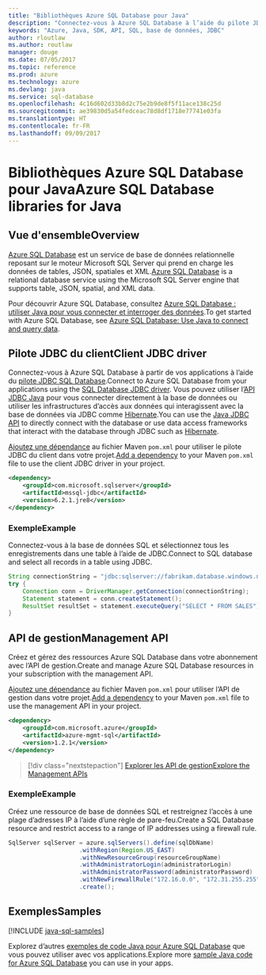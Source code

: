```yaml
---
title: "Bibliothèques Azure SQL Database pour Java"
description: "Connectez-vous à Azure SQL Database à l’aide du pilote JDBC ou des instances de base de données de gestion Azure SQL avec l’API de gestion."
keywords: "Azure, Java, SDK, API, SQL, base de données, JDBC"
author: rloutlaw
ms.author: routlaw
manager: douge
ms.date: 07/05/2017
ms.topic: reference
ms.prod: azure
ms.technology: azure
ms.devlang: java
ms.service: sql-database
ms.openlocfilehash: 4c16d602d33b8d2c75e2b9de8f5f11ace138c25d
ms.sourcegitcommit: ae39830d5a54fedceac78d8df1718e77741e03fa
ms.translationtype: HT
ms.contentlocale: fr-FR
ms.lasthandoff: 09/09/2017
---
```

# <a name="azure-sql-database-libraries-for-java"></a><span data-ttu-id="2568f-104">Bibliothèques Azure SQL Database pour Java</span><span class="sxs-lookup"><span data-stu-id="2568f-104">Azure SQL Database libraries for Java</span></span>

## <a name="overview"></a><span data-ttu-id="2568f-105">Vue d'ensemble</span><span class="sxs-lookup"><span data-stu-id="2568f-105">Overview</span></span>

<span data-ttu-id="2568f-106">[Azure SQL Database](/azure/sql-database/sql-database-technical-overview) est un service de base de données relationnelle reposant sur le moteur Microsoft SQL Server qui prend en charge les données de tables, JSON, spatiales et XML.</span><span class="sxs-lookup"><span data-stu-id="2568f-106">[Azure SQL Database](/azure/sql-database/sql-database-technical-overview) is a relational database service using the Microsoft SQL Server engine that supports table, JSON, spatial, and XML data.</span></span> 

<span data-ttu-id="2568f-107">Pour découvrir Azure SQL Database, consultez [Azure SQL Database : utiliser Java pour vous connecter et interroger des données](/azure/sql-database/sql-database-connect-query-java).</span><span class="sxs-lookup"><span data-stu-id="2568f-107">To get started with Azure SQL Database, see [Azure SQL Database: Use Java to connect and query data](/azure/sql-database/sql-database-connect-query-java).</span></span>

## <a name="client-jdbc-driver"></a><span data-ttu-id="2568f-108">Pilote JDBC du client</span><span class="sxs-lookup"><span data-stu-id="2568f-108">Client JDBC driver</span></span>

<span data-ttu-id="2568f-109">Connectez-vous à Azure SQL Database à partir de vos applications à l’aide du [pilote JDBC SQL Database](/sql/connect/jdbc/microsoft-jdbc-driver-for-sql-server).</span><span class="sxs-lookup"><span data-stu-id="2568f-109">Connect to Azure SQL Database from your applications using the [SQL Database JDBC driver](/sql/connect/jdbc/microsoft-jdbc-driver-for-sql-server).</span></span> <span data-ttu-id="2568f-110">Vous pouvez utiliser l’[API JDBC Java](https://docs.oracle.com/javase/8/docs/technotes/guides/jdbc/) pour vous connecter directement à la base de données ou utiliser les infrastructures d’accès aux données qui interagissent avec la base de données via JDBC comme [Hibernate](http://hibernate.org/).</span><span class="sxs-lookup"><span data-stu-id="2568f-110">You can use the [Java JDBC API](https://docs.oracle.com/javase/8/docs/technotes/guides/jdbc/) to directly connect with the database or use data access frameworks that interact with the database through JDBC such as [Hibernate](http://hibernate.org/).</span></span>

<span data-ttu-id="2568f-111">[Ajoutez une dépendance](https://maven.apache.org/guides/getting-started/index.html#How_do_I_use_external_dependencies) au fichier Maven `pom.xml` pour utiliser le pilote JDBC du client dans votre projet.</span><span class="sxs-lookup"><span data-stu-id="2568f-111">[Add a dependency](https://maven.apache.org/guides/getting-started/index.html#How_do_I_use_external_dependencies) to your Maven `pom.xml` file to use the client JDBC driver in your project.</span></span>


```XML
<dependency>
    <groupId>com.microsoft.sqlserver</groupId>
    <artifactId>mssql-jdbc</artifactId>
    <version>6.2.1.jre8</version>
</dependency>
```   

### <a name="example"></a><span data-ttu-id="2568f-112">Exemple</span><span class="sxs-lookup"><span data-stu-id="2568f-112">Example</span></span>

<span data-ttu-id="2568f-113">Connectez-vous à la base de données SQL et sélectionnez tous les enregistrements dans une table à l’aide de JDBC.</span><span class="sxs-lookup"><span data-stu-id="2568f-113">Connect to SQL database and select all records in a table using JDBC.</span></span>

```java
String connectionString = "jdbc:sqlserver://fabrikam.database.windows.net:1433;database=fiber;user=raisa;password=testpass;encrypt=true;hostNameInCertificate=*.database.windows.net;loginTimeout=30;";
try {
    Connection conn = DriverManager.getConnection(connectionString);
    Statement statement = conn.createStatement();
    ResultSet resultSet = statement.executeQuery("SELECT * FROM SALES");
}  
```

## <a name="management-api"></a><span data-ttu-id="2568f-114">API de gestion</span><span class="sxs-lookup"><span data-stu-id="2568f-114">Management API</span></span>

<span data-ttu-id="2568f-115">Créez et gérez des ressources Azure SQL Database dans votre abonnement avec l’API de gestion.</span><span class="sxs-lookup"><span data-stu-id="2568f-115">Create and manage Azure SQL Database resources in your subscription with the management API.</span></span>   

<span data-ttu-id="2568f-116">[Ajoutez une dépendance](https://maven.apache.org/guides/getting-started/index.html#How_do_I_use_external_dependencies) au fichier Maven `pom.xml` pour utiliser l’API de gestion dans votre projet.</span><span class="sxs-lookup"><span data-stu-id="2568f-116">[Add a dependency](https://maven.apache.org/guides/getting-started/index.html#How_do_I_use_external_dependencies) to your Maven `pom.xml` file to use the management API in your project.</span></span>


```XML
<dependency>
    <groupId>com.microsoft.azure</groupId>
    <artifactId>azure-mgmt-sql</artifactId>
    <version>1.2.1</version>
</dependency>
```

> [!div class="nextstepaction"]
> [<span data-ttu-id="2568f-117">Explorer les API de gestion</span><span class="sxs-lookup"><span data-stu-id="2568f-117">Explore the Management APIs</span></span>](/java/api/overview/azure/sql/managementapi)

### <a name="example"></a><span data-ttu-id="2568f-118">Exemple</span><span class="sxs-lookup"><span data-stu-id="2568f-118">Example</span></span>

<span data-ttu-id="2568f-119">Créez une ressource de base de données SQL et restreignez l’accès à une plage d’adresses IP à l’aide d’une règle de pare-feu.</span><span class="sxs-lookup"><span data-stu-id="2568f-119">Create a SQL Database resource and restrict access to a range of IP addresses using a firewall rule.</span></span>

```java
SqlServer sqlServer = azure.sqlServers().define(sqlDbName)
                    .withRegion(Region.US_EAST)
                    .withNewResourceGroup(resourceGroupName)
                    .withAdministratorLogin(administratorLogin)
                    .withAdministratorPassword(administratorPassword)
                    .withNewFirewallRule("172.16.0.0", "172.31.255.255")
                    .create();
```

## <a name="samples"></a><span data-ttu-id="2568f-120">Exemples</span><span class="sxs-lookup"><span data-stu-id="2568f-120">Samples</span></span>

[!INCLUDE [java-sql-samples](../docs-ref-conceptual/includes/sql.md)]

<span data-ttu-id="2568f-121">Explorez d’autres [exemples de code Java pour Azure SQL Database](https://azure.microsoft.com/resources/samples/?platform=java&term=SQL) que vous pouvez utiliser avec vos applications.</span><span class="sxs-lookup"><span data-stu-id="2568f-121">Explore more [sample Java code for Azure SQL Database](https://azure.microsoft.com/resources/samples/?platform=java&term=SQL) you can use in your apps.</span></span>